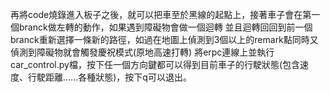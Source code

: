 再將code燒錄進入板子之後，就可以把車至於黑線的起點上，接著車子會在第一個branck做左轉的動作，如果遇到障礙物會做一個迴轉
並且迴轉回回到前一個branck重新選擇一條新的路徑，如過在地圖上偵測到3個以上的remark點同時又偵測到障礙物就會觸發慶祝模式(原地高速打轉)
將erpc連線上並執行car_control.py檔，按下任一個方向鍵都可以得到目前車子的行駛狀態(包含速度、行駛距離......各種狀態)，按下q可以退出。
